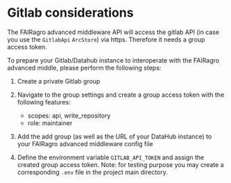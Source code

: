 # Gitlab considerations

The FAIRagro advanced middleware API will access the gitlab API (in case you use
the `GitlabApi` `ArcStore`) via https. Therefore it needs a group access token.

To prepare your Gitlab/Datahub instance to interoperate with the FAIRagro advanced
middle, please perform the following steps:

1. Create a private Gitlab group
2. Navigate to the group settings and create a group access token with the following
   features:

   * scopes: api, write_repository
   * role: maintainer

3. Add the add group (as well as the URL of your DataHub instance) to your FAIRagro
   advanced middleware config file
4. Define the environment variable `GITLAB_API_TOKEN` and assign the created group
   access token. Note: for testing purpose you may create a corresponding `.env` file
   in the project main directory.
